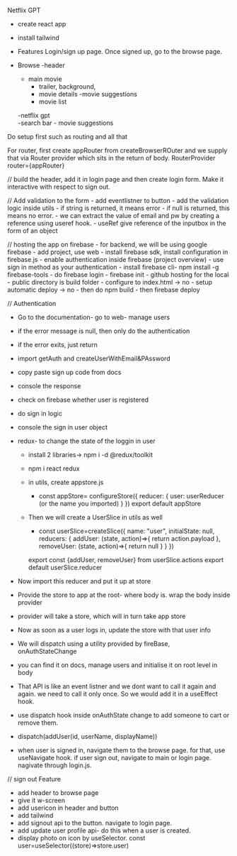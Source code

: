 Netflix GPT
- create react app
- install tailwind

- Features
Login/sign up page. Once signed up, go to the browse page.

- Browse
	-header
	- main movie
		- trailer, background,
		- movie details
	-movie suggestions 
		- movie list

	-netflix gpt	
		-search bar
		- movie suggestions 

Do setup first such as routing and all that

For router, first create appRouter from createBrowserROuter and we supply that via Router provider which sits in the return of body.
RouterProvider router={appRouter}


// build the header, add it in login page and then create login form. Make it interactive with respect to sign out.

// Add validation to the form
    - add eventlistner to button
    - add the validation logic inside utils
        - if string is returned, it means error
        - if null is returned, this means no error.
        - we can extract the value of email and pw by creating a reference using useref hook.
        - useRef give reference of the inputbox in the form of an object


//  hosting the app on firebase
    - for backend, we will be using google firebase
    - add project, use web
    - install firebase sdk, install configuration in firebase.js
    - enable authentication inside firebase (project overview)
    - use sign in method as your authentication
    - install firebase cli- npm install -g firebase-tools
    - do firebase login
    - firebase init
    - github hosting for the local
    - public directory is build folder
    - configure to index.html -> no
    - setup automatic deploy -> no
    - then do npm build
    - then firebase deploy


// Authentication
- Go to the documentation- go to web- manage users
- if the error message is null, then only do the authentication
- if the error exits, just return
- import getAuth and createUserWithEmail&PAssword
- copy paste sign up code from docs
- console the response
- check on firebase whether user is registered
- do sign in logic
- console the sign in user object

- redux- to change the state of the loggin in user
    - install 2 libraries->  npm i -d @redux/toolkit
    - npm i react redux
    - in utils, create appstore.js
        - const appStore= configureStore({
            reducer: {
                user: userReducer (or the name you imported)
            }
        })
        export default appStore

    - Then we will create a UserSlice in utils as well
        - const userSlice=createSlice({
            name: "user",
            initialState: null,
            reducers: {
                addUser: (state, action)=>{
                    return action.payload
                },
                removeUser: (state, action)=>{
                    return null
                }
            }
        })

        export const {addUser, removeUser} from userSlice.actions
        export default userSlice.reducer

-  Now import this reducer and put it up at store
- Provide the store to app at the root- where body is. wrap the body inside provider
- provider will take a store, which will in turn take app store

- Now as soon as a user logs in, update the
store with that user info
- We will dispatch using a utility provided
by fireBase, onAuthStateChange
- you can find it on docs, manage users
and initialise it on root level in body

- That API is like an event listner and we dont want to call it again and again. we need to call it only once. So we would add it in a useEffect hook.

- use dispatch hook inside onAuthState change to add someone to cart or remove them.

- dispatch(addUser(id, userName, displayName))

- when user is signed in, navigate them to the browse page. for that, use useNavigate hook.
if user sign out, navigate to main or login page. nagivate through login.js.

// sign out Feature
- add header to browse page
- give it w-screen
- add usericon in header and button
- add tailwind
- add signout api to the button. navigate to login page. 
- add update user profile api- do this when a user is created.
-  display photo on icon by useSelector.
const user=useSelector((store)=>store.user)



